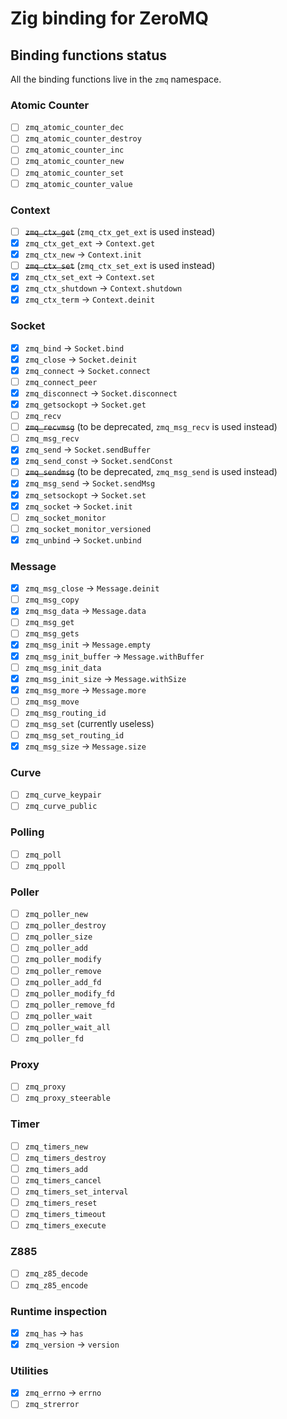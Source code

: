 # Zig binding for ZeroMQ

## Binding functions status

All the binding functions live in the `zmq` namespace.

### Atomic Counter

- [ ] `zmq_atomic_counter_dec`
- [ ] `zmq_atomic_counter_destroy`
- [ ] `zmq_atomic_counter_inc`
- [ ] `zmq_atomic_counter_new`
- [ ] `zmq_atomic_counter_set`
- [ ] `zmq_atomic_counter_value`

### Context

- [ ] ~~`zmq_ctx_get`~~ (`zmq_ctx_get_ext` is used instead)
- [X] `zmq_ctx_get_ext` -> `Context.get`
- [X] `zmq_ctx_new` -> `Context.init`
- [ ] ~~`zmq_ctx_set`~~ (`zmq_ctx_set_ext` is used instead)
- [X] `zmq_ctx_set_ext` -> `Context.set`
- [X] `zmq_ctx_shutdown` -> `Context.shutdown`
- [X] `zmq_ctx_term` -> `Context.deinit`

### Socket

- [X] `zmq_bind` -> `Socket.bind`
- [X] `zmq_close` -> `Socket.deinit`
- [X] `zmq_connect` -> `Socket.connect`
- [ ] `zmq_connect_peer`
- [X] `zmq_disconnect` -> `Socket.disconnect`
- [X] `zmq_getsockopt` -> `Socket.get`
- [ ] `zmq_recv`
- [ ] ~~`zmq_recvmsg`~~ (to be deprecated, `zmq_msg_recv` is used instead)
- [ ] `zmq_msg_recv`
- [X] `zmq_send` -> `Socket.sendBuffer`
- [X] `zmq_send_const` -> `Socket.sendConst`
- [ ] ~~`zmq_sendmsg`~~ (to be deprecated, `zmq_msg_send` is used instead)
- [X] `zmq_msg_send` -> `Socket.sendMsg`
- [X] `zmq_setsockopt` -> `Socket.set`
- [X] `zmq_socket` -> `Socket.init`
- [ ] `zmq_socket_monitor`
- [ ] `zmq_socket_monitor_versioned`
- [X] `zmq_unbind` -> `Socket.unbind`

### Message

- [X] `zmq_msg_close` -> `Message.deinit`
- [ ] `zmq_msg_copy`
- [X] `zmq_msg_data` -> `Message.data`
- [ ] `zmq_msg_get`
- [ ] `zmq_msg_gets`
- [X] `zmq_msg_init` -> `Message.empty`
- [X] `zmq_msg_init_buffer` -> `Message.withBuffer`
- [ ] `zmq_msg_init_data`
- [X] `zmq_msg_init_size` -> `Message.withSize`
- [X] `zmq_msg_more` -> `Message.more`
- [ ] `zmq_msg_move`
- [ ] `zmq_msg_routing_id`
- [ ] `zmq_msg_set` (currently useless)
- [ ] `zmq_msg_set_routing_id`
- [X] `zmq_msg_size` -> `Message.size`

### Curve

- [ ] `zmq_curve_keypair`
- [ ] `zmq_curve_public`

### Polling

- [ ] `zmq_poll`
- [ ] `zmq_ppoll`

### Poller

- [ ] `zmq_poller_new`
- [ ] `zmq_poller_destroy`
- [ ] `zmq_poller_size`
- [ ] `zmq_poller_add`
- [ ] `zmq_poller_modify`
- [ ] `zmq_poller_remove`
- [ ] `zmq_poller_add_fd`
- [ ] `zmq_poller_modify_fd`
- [ ] `zmq_poller_remove_fd`
- [ ] `zmq_poller_wait`
- [ ] `zmq_poller_wait_all`
- [ ] `zmq_poller_fd`

### Proxy

- [ ] `zmq_proxy`
- [ ] `zmq_proxy_steerable`

### Timer

- [ ] `zmq_timers_new`
- [ ] `zmq_timers_destroy`
- [ ] `zmq_timers_add`
- [ ] `zmq_timers_cancel`
- [ ] `zmq_timers_set_interval`
- [ ] `zmq_timers_reset`
- [ ] `zmq_timers_timeout`
- [ ] `zmq_timers_execute`

### Z885

- [ ] `zmq_z85_decode`
- [ ] `zmq_z85_encode`

### Runtime inspection

- [X] `zmq_has` -> `has`
- [X] `zmq_version` -> `version`

### Utilities

- [X] `zmq_errno` -> `errno`
- [ ] `zmq_strerror`
